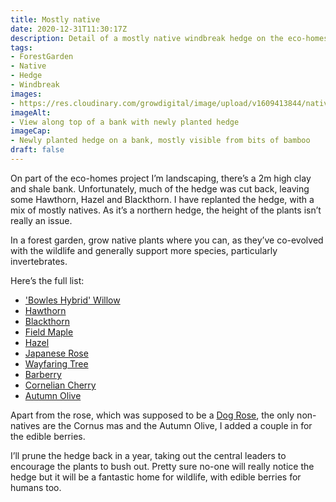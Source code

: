 ```yaml
---
title: Mostly native
date: 2020-12-31T11:30:17Z
description: Detail of a mostly native windbreak hedge on the eco-homes project
tags: 
- ForestGarden
- Native
- Hedge
- Windbreak
images: 
- https://res.cloudinary.com/growdigital/image/upload/v1609413844/native-hedge-201215.jpg
imageAlt:
- View along top of a bank with newly planted hedge
imageCap:
- Newly planted hedge on a bank, mostly visible from bits of bamboo
draft: false
---
```


On part of the eco-homes project I’m landscaping, there’s a 2m high clay and shale bank. Unfortunately, much of the hedge was cut back, leaving some Hawthorn, Hazel and Blackthorn. I have replanted the hedge, with a mix of mostly natives. As it’s a northern hedge, the height of the plants isn’t really an issue. 

In a forest garden, grow native plants where you can, as they’ve co-evolved with the wildlife and generally support more species, particularly invertebrates.

Here’s the full list:

* ['Bowles Hybrid' Willow](https://pfaf.org/user/Plant.aspx?LatinName=Salix+%27Bowles+hybrid%27)
* [Hawthorn](https://pfaf.org/user/plant.aspx?latinname=Crataegus+monogyna)
* [Blackthorn](https://pfaf.org/user/Plant.aspx?LatinName=Prunus+spinosa)
* [Field Maple](https://pfaf.org/user/plant.aspx?latinname=Acer+campestre)
* [Hazel](https://pfaf.org/user/plant.aspx?latinname=Corylus+avellana)
* [Japanese Rose](https://pfaf.org/user/plant.aspx?LatinName=Rosa+rugosa)
* [Wayfaring Tree](https://pfaf.org/user/Plant.aspx?LatinName=Viburnum+lantana)
* [Barberry](https://pfaf.org/user/plant.aspx?LatinName=Berberis+vulgaris)
* [Cornelian Cherry](https://pfaf.org/user/plant.aspx?LatinName=Cornus+mas)
* [Autumn Olive](https://pfaf.org/user/Plant.aspx?LatinName=Elaeagnus+umbellata)

Apart from the rose, which was supposed to be a [Dog Rose](https://pfaf.org/user/Plant.aspx?LatinName=Rosa+canina), the only non-natives are the Cornus mas and the Autumn Olive, I added a couple in for the edible berries. 

I’ll prune the hedge back in a year, taking out the central leaders to encourage the plants to bush out. Pretty sure no-one will really notice the hedge but it will be a fantastic home for wildlife, with edible berries for humans too.
